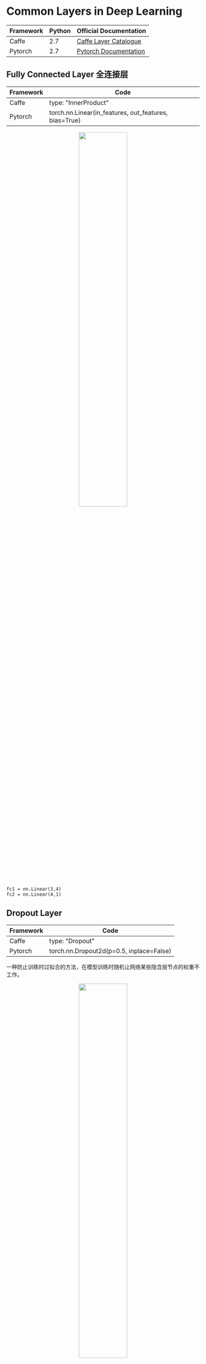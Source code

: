 # Common Layers in Deep Learning
| Framework | Python | Official Documentation | 
| --- | --- | --- | 
| Caffe | 2.7 | [Caffe Layer Catalogue](http://caffe.berkeleyvision.org/tutorial/layers.html) |
| Pytorch | 2.7 | [Pytorch Documentation](http://pytorch.org/docs/nn.html) |


## Fully Connected Layer 全连接层
| Framework | Code | 
| --- | --- | 
| Caffe | type: "InnerProduct"| 
| Pytorch | torch.nn.Linear(in_features, out_features, bias=True) | 

<p align="center"><img width="50%" src="pics/fc.png" /></p> 

```
fc1 = nn.Linear(3,4)
fc2 = nn.Linear(4,1)
```

## Dropout Layer
| Framework | Code | 
| --- | --- | 
| Caffe | type: "Dropout"| 
| Pytorch | torch.nn.Dropout2d(p=0.5, inplace=False) | 

一种防止训练时过拟合的方法，在模型训练时随机让网络某些隐含层节点的权重不工作。

<p align="center"><img width="50%" src="pics/Dropout.png" /></p> 


## Convolution Layer 卷积层

### 2D Convolution

| Framework | Code | 
| --- | --- | 
| Caffe | type: "Convolution"| 
| Pytorch | torch.nn.Conv2d(in_channels, out_channels, kernel_size, stride=1, padding=0, dilation=1, groups=1, bias=True) | 

往往在以图像为输入的网络中使用。

#### 卷积原理

当卷积层的输入维度(Channel)大于1时：

<p align="center"><img width="70%" src="gif/conv-layer-theory.gif" /></p>

```
Conv1 = nn.Conv2d(3, 2, kernel_size=(3, 3), stride=(2, 2), padding=(1, 1), dilation=1)
```

#### 卷积层中stride, padding, dilation参数意义：

<table style="width:100%">
  <tr>
    <td><img src="gif/no_padding_no_strides.gif"></td>
    <td><img src="gif/arbitrary_padding_no_strides.gif"></td>
    <td><img src="gif/same_padding_no_strides.gif"></td>
    <td><img src="gif/full_padding_no_strides.gif"></td>
  </tr>
  <tr>
    <td>No padding, no strides</td>
    <td>Arbitrary padding, no strides</td>
    <td>Half padding, no strides</td>
    <td>Full padding, no strides</td>
  </tr>
  <tr>
    <td><img src="gif/no_padding_strides.gif"></td>
    <td><img src="gif/padding_strides.gif"></td>
    <td><img src="gif/padding_strides_odd.gif"></td>
    <td></td>
  </tr>
  <tr>
    <td>No padding, strides = 2</td>
    <td>Padding = 1, strides = 2</td>
    <td>Padding = 1, strides = 2 (odd)</td>
    <td></td>
  </tr>
  <tr>
    <td><img src="gif/dilation.gif"></td>
    <td></td>
    <td></td>
    <td></td>
  </tr>
  <tr>
    <td>No padding, no stride, dilation = 2</td>
    <td></td>
    <td></td>
    <td></td>
  </tr>
</table>

### 3D Convolution

| Framework | Code | 
| --- | --- | 
| Caffe | type: "Convolution", | 
| Pytorch | torch.nn.Conv3d(in_channels, out_channels, kernel_size, stride=1, padding=0, dilation=1, groups=1, bias=True) |

往往在以视频流为输入的网络中使用。

<p align="center"><img width="40%" src="pics/3Conv.png" /></p>

```
3DConv1 = nn.Conv3d( 1, n1, kernel_size=(d0, 3, 3), stride=(1, 1, 1), padding=(0, 1, 1))
3DConv2 = nn.Conv3d(n1, n2, kernel_size=(d0, 3, 3), stride=(1, 1, 1), padding=(0, 1, 1))
3DConv3 = nn.Conv3d(n2, n3, kernel_size=(d0, 3, 3), stride=(1, 1, 1), padding=(0, 1, 1))
3DConv4 = nn.Conv3d(n3, n4, kernel_size=(d0, 3, 3), stride=(1, 1, 1), padding=(0, 1, 1))
```

每个channel间参数不同，但每个channel内的视频流共享参数，如下图所示。

<p align="center"><img width="70%" src="pics/3Conv-share.png" /></p>


## Deconvolution Layer 反卷积层

| Framework | Code | 
| --- | --- | 
| Caffe | type: "Deconvolution"| 
| Pytorch | torch.nn.ConvTranspose2d(in_channels, out_channels, kernel_size, stride=1, padding=0, output_padding=0, groups=1, bias=True, dilation=1) | 

卷积层的逆操作，常用于将卷积层生成的特征图upsampling和decode，如下图所示。

<p align="center"><img width="100%" src="pics/conv-deconv.png" /></p>

#### 反卷积层中stride, padding参数意义：

<table style="width:100%">
  <tr>
    <td><img src="gif/no_padding_no_strides_transposed.gif"></td>
    <td><img src="gif/arbitrary_padding_no_strides_transposed.gif"></td>
    <td><img src="gif/same_padding_no_strides_transposed.gif"></td>
    <td><img src="gif/full_padding_no_strides_transposed.gif"></td>
  </tr>
  <tr>
    <td>No padding, no strides, transposed</td>
    <td>Arbitrary padding, no strides, transposed</td>
    <td>Half padding, no strides, transposed</td>
    <td>Full padding, no strides, transposed</td>
  </tr>
  <tr>
    <td><img src="gif/no_padding_strides_transposed.gif"></td>
    <td><img src="gif/padding_strides_transposed.gif"></td>
    <td><img src="gif/padding_strides_odd_transposed.gif"></td>
    <td></td>
  </tr>
  <tr>
    <td>No padding, strides, transposed</td>
    <td>Padding, strides, transposed</td>
    <td>Padding, strides, transposed (odd)</td>
    <td></td>
  </tr>
</table>

## Max Pooling Layer 池化层

| Framework | Code | 
| --- | --- | 
| Caffe | type: "Pooling" pool: MAX| 
| Pytorch | torch.nn.MaxPool2d(kernel_size, stride=None, padding=0, dilation=1, return_indices=False, ceil_mode=False) | 

<p align="center"><img width="70%" src="pics/numerical_max_pooling.png" /></p>

```
Pool1 = nn.MaxPool2d(3, 1, padding=0)
```

## RoI Pooling Layer

<p align="center"><img width="60%" src="pics/roipooling1.png" /></p>

RoI Pooling层在论文[Fast R-CNN](http://www.cv-foundation.org/openaccess/content_iccv_2015/papers/Girshick_Fast_R-CNN_ICCV_2015_paper.pdf)中被提出，主要用于为大小不同的RoI(Region of Interest)区域提取大小相同的特征图，其主要过程为：
- 将RoI区域的坐标缩放到与特征图同一尺度，并对缩放后的坐标取整；
- 将缩放后的ROI区域分割为设定好的区域块（如7×7）；
- 对每个区域块内的特征值进行操作（一般是max pooling），并作为该区域块的最终输出。

[Implementation: RoI Pooling in Pytorch](https://discuss.pytorch.org/t/autograd-on-sampled-locations-on-feature-maps/1585/2)

## Max Unpooling Layer

| Framework | Code | 
| --- | --- | 
| Caffe | no official implementation, [Third-Party](https://github.com/HyeonwooNoh)| 
| Pytorch | torch.nn.MaxUnpool2d(kernel_size, stride=None, padding=0) | 

Max Pooling层的逆操作，其与Deconvlution层的区别如下图所示，Pooling层的输出是稀疏（sparse）的，后面往往要跟Convolution层来使特征图稠密化（dense）。

<p align="center"><img width="50%" src="pics/diff_unpooling.PNG" /></p>

## Crop Layer
| Framework | Code | 
| --- | --- | 
| Caffe | type: "Crop"| 
| Pytorch | Tensor.contiguous() | 

<p align="center"><img width="50%" src="pics/crop-layer.png" /></p>

Crop层功能如上图所示，输入为待剪裁特征图A，以及参考特征图B（需满足A尺寸大于B）。Crop层的输出特征图A1由输入A剪裁而来，其大小与B一致，剪裁的偏移量由设置决定。该层在FCN中多次出现，用来解决输入图像大小不一致的问题。caffe中可以使用专门的Crop层，Pytorch中直接对要剪裁的特征图tensor进行维度操作即可。

```
h[:, :, 19:19+x.size()[2], 19:19+x.size()[3]].contiguous() #x.size[2], x.size[3] 分别为参考特征图的高和宽
```

## Concatenate Layer
| Framework | Code | 
| --- | --- | 
| Caffe | type: "Concat"| 
| Pytorch | torch.cat(seq, dim=0)| 

将相同长宽的特征图拼接在一起，形成新的维度。
<p align="center"><img width="50%" src="pics/Concatenate-layer.png" /></p>

## Batch Normalization Layer
| Framework | Code | 
| --- | --- | 
| Caffe | type: "BatchNorm" and type: "Scale"| 
| Pytorch | torch.nn.BatchNorm2d(num_features, eps=1e-05, momentum=0.1, affine=True)| 

Batch Normalization解决的是[Internal Covariate Shift](https://arxiv.org/abs/1502.03167)问题，即由于每一层的参数都在不断变化，所以输出的分布也会不断变化，造成梯度需要不断适应新的数据分布。所以，每一个mini batch里，对每个维度进行归一化:

![equation](http://www.sciweavers.org/upload/Tex2Img_1494772810/eqn.png) 

上式中的γ和β为可学习参数。

针对CNN中的高维特征，假设一个batch里的128个图，经过一个64 kernels卷积层处理，得到了128×64个特征图，再针对每一个kernel所对应的128个特征图，求它们所有像素的mean和variance，因为总共有64个kernels，输出的结果就因此为一维长度64的数组。

<p align="center"><img width="50%" src="pics/BN-way.png" /></p>

[BN效果为什么好？](https://www.zhihu.com/question/38102762)


## Reshape Layer
| Framework | Code | 
| --- | --- | 
| Caffe | type: "Reshape"| 
| Pytorch | torch.view, nn.PixelShuffle | 

在不改变特征数值和特征总量的情况下改变特征图的形状：

<p align="center"><img width="50%" src="pics/reshape-layer.png" /></p>

```
x = torch.randn(L*r*r, h, w)
y = x.view(L, r*h, r*w)
or
nn.PixelShuffle(r)
```


## Activation Function Layer

激活函数的作用是给神经网络加入一些非线性因素，使得神经网络可以更好地解决较为复杂的问题。

### Sigmoid
| Framework | Code | 
| --- | --- | 
| Caffe | type: "Sigmoid"| 
| Pytorch | torch.nn.Sigmoid | 

<p align="center"><img width="40%" src="pics/Sigmoid-layer.png" /></p>

**优点：**

- Sigmoid函数的输出映射在(0,1)(0,1)之间，单调连续，输出范围有限，优化稳定，可以用作输出层；
- 求导容易。

**缺点：**

- 由于其软饱和性，容易产生梯度消失，导致训练出现问题；
- 其输出并不是以0为中心的。

### Tanh
| Framework | Code | 
| --- | --- | 
| Caffe | type: "TanH"| 
| Pytorch | torch.nn.Tanh | 

<p align="center"><img width="40%" src="pics/TanH-layer.png" /></p>

**优点：**

- 比Sigmoid函数收敛速度更快；
- 相比Sigmoid函数，其输出以0为中心。

**缺点：**

- 饱和性产生的梯度消失。

### ReLU
| Framework | Code | 
| --- | --- | 
| Caffe | type: "ReLU"| 
| Pytorch | torch.nn.ReLU | 

<p align="center"><img width="32%" src="pics/relu-layer.png" /></p>

**优点：**

- 相比起Sigmoid和tanh，ReLU在SGD中能够快速收敛；
- ReLU实现更加简单；
- 有效缓解了梯度消失的问题；
- 提供了神经网络的稀疏表达能力。

**缺点：**

- 随着训练的进行，可能会出现神经元死亡，权重无法更新的情况。

### Softmax Layer
| Framework | Code | 
| --- | --- | 
| Caffe | type: "Softmax"| 
| Pytorch | torch.nn.Softmax | 

softmax用于多分类问题，比如0-9的数字识别，共有10个输出，而且这10个输出的概率和加起来应该为1，所以可以用一个softmax操作归一化这10个输出。进一步一般化，假如共有m个输出，softmax的可以形式化表示为：

![equation](http://www.sciweavers.org/upload/Tex2Img_1494830144/render.png)

上式表示在一个m类的分类问题中，Z<sub>n,i</sub>为网络对图像第n个像素的是否为第i个类别的预测结果，首先对每一个预测结果取exponential变成非负，然后除以所有项之和进行归一化。此时的结果可以解释成图像第n个像素属于类别i的概率。

softmax层往往用于多分类问题的最终输出层，如下图所示：

<p align="center"><img width="50%" src="pics/softmax-in-net.png" /></p>

## Loss Function Layer 损失函数层

用来定义训练过程中的网络输出与真值不一致程度的函数。

### SoftmaxWithLoss Layer
| Framework | Code | 
| --- | --- | 
| Caffe | type: "SoftmaxWithLoss"| 
| Pytorch | torch.nn.LogSoftmax and torch.nn.NLLLoss |

SoftmaxWithLoss层是在之前Softmax结果基础上，得到的一种损失函数。假设k为图像第n个像素对应的类别真值，则整个图像的损失函数可以表示为：

![euqation](http://www.sciweavers.org/upload/Tex2Img_1494832306/render.png)

k为图像第n个像素对应的类别真值，则

### CrossEntropyLoss Layer

#### Multi-Class

#### Binary-Class
| Framework | Code | 
| --- | --- | 
| Caffe | type: "SoftmaxWithLoss"| 
| Pytorch | torch.nn.BCELoss(weight=None, size_average=True) |

#### Classic
| Framework | Code | 
| --- | --- | 
| Caffe | type: "CrossEntropyLoss"| 
| Pytorch | torch.nn.CrossEntropyLoss(weight=None, size_average=True) |

![equation](http://www.sciweavers.org/upload/Tex2Img_1494773148/eqn.png)
![equation](http://mathurl.com/5euwuy.png)


